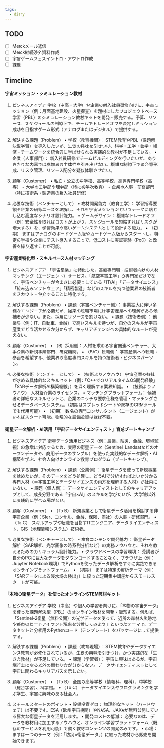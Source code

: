 ```yaml
---
tags:
  - diary
---
```

## TODO

- [ ] Merckメール返信
- [ ] Merck継続渉外資料作成
- [ ] 宇宙ゲームフェスイントロ・アウトロ作成
- [ ] 課題

## Timeline
#### 宇宙ミッション・シミュレーション教材
1. ビジネスアイデア
学校（中高・大学）や企業の新入社員研修向けに、宇宙ミッション（例：月面基地建設、火星探査）を題材にしたプロジェクトベース学習（PBL）のシミュレーション教材キットを開発・販売する。予算、リソース、スケジュールの制約下で、チームでトレードオフを決定しミッション成功を目指すゲーム形式（アナログまたはデジタル）で提供する。

2. 解決する課題（Problem）
• 学校（教育機関）： STEM教育やPBL（課題解決型学習）を導入したいが、生徒の興味を引きつけ、科学・工学・数学・経済・チームワークを統合的に学ばせられる実践的な教材が不足している。
• 企業（人事部門）： 新入社員研修でチームビルディングを行いたいが、ありきたりな内容では参加者の主体性を引き出せない。複雑な制約下での合意形成、リスク管理、リソース配分を疑似体験させたい。

3. 顧客（Customer）
• 私立・公立の中学校、高等学校、高等専門学校（高専）
• 大学の工学部や理学部（特に初年次教育）
• 企業の人事・研修部門（特に技術系・製造業の新入社員研修）

4. 必要な技術（ベンチャーとして）
• 教材開発能力（教育工学）： 学習指導要領や企業の研修ニーズを理解し、それを宇宙ミッションというテーマに落とし込む高度なシナリオ設計能力。
• ゲームデザイン： 複雑なトレードオフ（例：安全性を取ればコストが上がり、スケジュールを短縮すればリスクが増大する）を、学習効果の高いゲームシステムとして設計する能力。
• （初期） まずはアナログのボードゲーム版やカードゲーム版からスタートし、特定の学校や企業にテスト導入することで、低コストに実証実験（PoC）と改善を繰り返すことが可能。


#### 宇宙産業特化型・スキルベース人材マッチング
1. ビジネスアイデア
「宇宙産業」に特化した、高度専門職・技術者向けの人材マッチング（エージェント）サービス。「航空宇宙工学」の専門家だけでなく、宇宙ベンチャーが今まさに必要としている「IT/AI」「データサイエンス」「組み込みソフトウェア」「精密製造」などのスキルを持つ他業界の技術者をスカウト・仲介することに特化する。

2. 解決する課題（Problem）
• 課題（宇宙ベンチャー側）： 事業拡大に伴い多様なエンジニアが必要だが、従来の転職市場には宇宙産業への理解がある候補者が少ない。また、採用にリソースを割けない。
• 課題（技術者側）： 他業界（例：IT、自動車、金融）で高いスキルを持つが、自分のスキルが宇宙産業でどう活かせるか分からず、キャリアチェンジへの具体的なルートが見えない。

3. 顧客（Customer）
• （B）採用側： 人材を求める宇宙関連ベンチャー、大手企業の新規事業部門、研究機関。
• （B/C）転職側： 宇宙産業への転職・参画を希望する、他業界の高度専門スキルを持つ技術者・ビジネスパーソン。

4. 必要な技術（ベンチャーとして）
• （技術よりノウハウ） 宇宙産業の各社が求める具体的なスキルセット（例：「C++でのリアルタイムOS開発経験」「SARデータ解析AI構築経験」）を深く理解する業界知識。
• （技術よりノウハウ） 人材紹介業のライセンス。
• マッチングプラットフォーム： 候補者の詳細なスキルセットと、企業のニッチな要求仕様を管理・マッチングさせるデータベースシステム。（初期はスプレッドシートや既存のCRMツールでも代用可能）
• （初期） 数名の専門コンサルタント（エージェント）がいればスタート可能。物理的な設備投資はほぼ不要。


#### 衛星データ解析・AI活用「宇宙データサイエンティスト」育成ブートキャンプ
1. ビジネスアイデア
衛星データ活用ビジネス（例：農業、防災、金融、環境監視）の急増に対応するため、実際の衛星データ（Sentinel, Landsatなどのオープンデータや、商用データのサンプル）を使った実践的なデータ解析・AI構築を学ぶ、社会人向けオンライン教育プログラム（ブートキャンプ）。

2. 解決する課題（Problem）
• 課題（企業側）： 衛星データを使って新規事業を始めたいが、そのデータをどう処理し、どうAIで分析すればよいか分かる専門人材（＝宇宙工学とデータサイエンスの両方を理解する人材）が社内にいない。
• 課題（個人側）： データサイエンティストとしてのキャリアアップとして、成長分野である「宇宙×AI」のスキルを学びたいが、大学院以外に実践的に学べる場がない。

3. 顧客（Customer）
• （To B） 新規事業として衛星データ活用を検討する非宇宙企業（例：SIer、コンサル、金融、保険、商社）の人事・研修部門。
• （To C） スキルアップや転職を目指すITエンジニア、データサイエンティスト、GIS（地理情報システム）技術者。

4. 必要な技術（ベンチャーとして）
• 教育コンテンツ開発能力： 衛星データ解析（SAR解析、光学画像の時系列分析など）の実務ノウハウと、それを教えるためのカリキュラム設計能力。
• クラウドベースの学習環境： 受講者が自分のPCに巨大なデータをダウンロードすることなく、ブラウザ上（例：Jupyter Notebook環境）でPythonを使ったデータ解析をすぐに実践できるオンラインプラットフォーム。
• （初期） まずは特定の解析テーマ（例：「SARデータによる浸水域の検出」）に絞った短期集中講座からスモールスタートが可能。


#### 「本物の衛星データ」を使ったオンラインSTEM教材キット
1. ビジネスアイデア
学校（中高）や個人の学習者向けに、「本物の宇宙データ」を使った課題解決型（PBL）のオンライン教材を開発・販売する。例えば、「Sentinel-2衛星（無料公開）の光学データを使って、近所の森林火災跡地や都市のヒートアイランド現象を分析してみよう」といったテーマで、データセットと分析用のPythonコード（テンプレート）をパッケージにして提供する。

2. 解決する課題（Problem）
• 課題（教育現場）： STEM教育やデータサイエンス教育が必修化されているが、生徒の興味を引きつけ、かつ実践的な「生きた教材」が不足している。
• 課題（学習者）： 宇宙に興味はあるが、宇宙飛行士になる以外の関わり方が分からない。データサイエンティストとして宇宙に関わるキャリアパスを示したい。

3. 顧客（Customer）
• （To B） 全国の高等学校（情報科、理科）、中学校（総合学習）、科学館。
• （To C） データサイエンスやプログラミングを学ぶ学生、宇宙に興味のある社会人。

4. スモールスタートのポイント
• 設備投資ゼロ： 物理的なキット（ハードウェア）は不要です。ESA（欧州宇宙機関）やNASA、JAXAが無料公開している膨大な衛星データを活用します。
• 開発コストの低減： 必要なのは、データを教材用に加工するノウハウと、オンライン学習プラットフォーム（既存のサービスを利用可能）で動く教材コンテンツの開発のみです。
• 市場： まずは一つのテーマ（例：「防災×衛星データ」）に絞った教材から販売を開始できます。